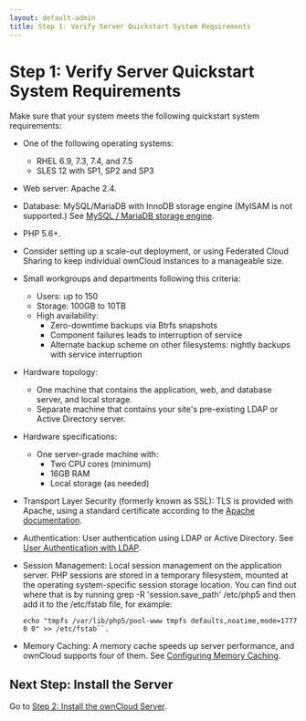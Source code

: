 ```yaml
---
layout: default-admin
title: Step 1: Verify Server Quickstart System Requirements
---
```


# Step 1: Verify Server Quickstart System Requirements
Make sure that your system meets the following quickstart system requirements:

- One of the following operating systems:
  - RHEL 6.9, 7.3, 7.4, and 7.5
  - SLES 12 with SP1, SP2 and SP3

- Web server: Apache 2.4.

- Database: MySQL/MariaDB with InnoDB storage engine (MyISAM is not supported.) 
  See [MySQL / MariaDB storage engine](https://doc.owncloud.org/server/10.0/admin_manual/configuration/database/linux_database_configuration.html#db-storage-engine-label).

- PHP 5.6+.

- Consider setting up a scale-out deployment, or using Federated 
  Cloud Sharing to keep individual ownCloud instances to a manageable size.

- Small workgroups and departments following this criteria:
  - Users: up to 150
  - Storage: 100GB to 10TB
  - High availability:
    - Zero-downtime backups via Btrfs snapshots
    - Component failures leads to interruption of service
    - Alternate backup scheme on other filesystems: nightly backups
      with service interruption

- Hardware topology:
  - One machine that contains the application, web, and database server, and local storage.
  - Separate machine that contains your site's pre-existing LDAP or Active Directory server.

- Hardware specifications:
  - One server-grade machine with: 
    - Two CPU cores (minimum)
    - 16GB RAM
    - Local storage (as needed)

- Transport Layer Security (formerly known as SSL): TLS is provided with Apache, using a standard certificate according to the [Apache documentation](https://httpd.apache.org/docs/2.4/ssl/ssl_howto.html).

- Authentication: User authentication using LDAP or Active Directory. See [User Authentication with LDAP](https://doc.owncloud.org/server/10.0/admin_manual/configuration/user/user_auth_ldap.html).

- Session Management: Local session management on the application server. PHP sessions are stored in a temporary filesystem, mounted at the operating system-specific session storage location. You can find out where that is by running grep -R 'session.save_path' /etc/php5 and then add it to the /etc/fstab file, for example:
  ````
  echo "tmpfs /var/lib/php5/pool-www tmpfs defaults,noatime,mode=1777 0 0" >> /etc/fstab``.
  ````
- Memory Caching: A memory cache speeds up server performance, and ownCloud supports four of them. See [Configuring Memory Caching](https://doc.owncloud.org/server/10.0/admin_manual/configuration/server/caching_configuration.html).


## Next Step: Install the Server
Go to [Step 2: Install the ownCloud Server](./qs_admins_install.html).
